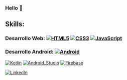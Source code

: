 ### Hello 👋

## Skills:

### Desarrollo Web: [![HTML5](https://img.shields.io/badge/HTML5-000000?style=for-the-badge&logo=html5&logoColor=white&labelColor=F7681B)]()      [![CSS3](https://img.shields.io/badge/CSS3-000000?style=for-the-badge&logo=css3&logoColor=white&labelColor=0061D5)]()      [![JavaScript](https://img.shields.io/badge/JavaScript-000000?style=for-the-badge&logo=javascript&logoColor=white&labelColor=FFF000)]()

### Desarrollo Android: [![Android](https://img.shields.io/badge/Android-101010?style=for-the-badge&logo=android&logoColor=white&labelColor=3DDC84)]()
[![Kotlin](https://img.shields.io/badge/Kotlin-101010?style=for-the-badge&logo=kotlin&logoColor=white&labelColor=0095D5)]()
[![Android_Studio](https://img.shields.io/badge/Android_Studio-101010?style=for-the-badge&logo=android-studio&logoColor=white&labelColor=3DDC84)]()
[![Firebase](https://img.shields.io/badge/Firebase-101010?style=for-the-badge&logo=firebase&logoColor=white&labelColor=FFCA28)]()



[![LinkedIn](https://img.shields.io/badge/LinkedIn-Eliecer_Bustamante-3DDC84?style=for-the-badge&logo=linkedin&logoColor=white&labelColor=101010)](https://www.linkedin.com/in/eliebust04)




<!--
**eliebust/eliebust** is a ✨ _special_ ✨ repository because its `README.md` (this file) appears on your GitHub profile.

Here are some ideas to get you started:

- 🔭 I’m currently working on ...
- 🌱 I’m currently learning ...
- 👯 I’m looking to collaborate on ...
- 🤔 I’m looking for help with ...
- 💬 Ask me about ...
- 📫 How to reach me: ...
- 😄 Pronouns: ...
- ⚡ Fun fact: ...
-->
